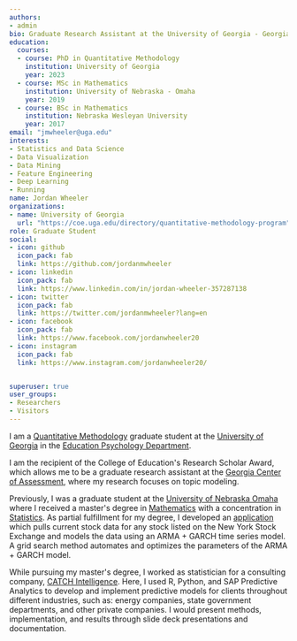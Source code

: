 ```yaml
---
authors:
- admin
bio: Graduate Research Assistant at the University of Georgia - Georgia Center of Assessment.
education:
  courses:
  - course: PhD in Quantitative Methodology
    institution: University of Georgia
    year: 2023
  - course: MSc in Mathematics
    institution: University of Nebraska - Omaha
    year: 2019
  - course: BSc in Mathematics
    institution: Nebraska Wesleyan University
    year: 2017
email: "jmwheeler@uga.edu"
interests:
- Statistics and Data Science
- Data Visualization
- Data Mining
- Feature Engineering
- Deep Learning
- Running
name: Jordan Wheeler
organizations:
- name: University of Georgia
  url: "https://coe.uga.edu/directory/quantitative-methodology-program"
role: Graduate Student
social:
- icon: github
  icon_pack: fab
  link: https://github.com/jordanmwheeler
- icon: linkedin
  icon_pack: fab
  link: https://www.linkedin.com/in/jordan-wheeler-357287138
- icon: twitter
  icon_pack: fab
  link: https://twitter.com/jordanmwheeler?lang=en
- icon: facebook
  icon_pack: fab
  link: https://www.facebook.com/jordanwheeler20
- icon: instagram
  icon_pack: fab
  link: https://www.instagram.com/jordanwheeler20/


superuser: true
user_groups:
- Researchers
- Visitors
---
```


I am a <a href="https://coe.uga.edu/directory/quantitative-methodology-program" target="_blank">Quantitative Methodology</a> graduate student at the <a href="https://www.uga.edu/" target="_blank">University of Georgia</a> in the <a href="https://coe.uga.edu/directory/educational-psychology" target="_blank">Education Psychology Department</a>.

I am the recipient of the College of Education's Research Scholar Award, which allows me to be a graduate research assistant at the <a href="http://gca.coe.uga.edu/" target="_blank">Georgia Center of Assessment</a>, where my research focuses on topic modeling.

Previously, I was a graduate student at the <a href="https://www.unomaha.edu/" target="_blank">University of Nebraska Omaha</a> where I received a master's degree in <a href="https://www.unomaha.edu/college-of-arts-and-sciences/mathematics/index.php" target="_blank">Mathematics</a> with a concentration in <a href="https://catalog.unomaha.edu/graduate/degree-programs-certificates-minors/mathematics/mathematics-ms/#header" target="_blank">Statistics</a>. As partial fulfillment for my degree, I developed an <a href="https://jordanmwheeler.com/work/shinyapps/forecastapp/" target="_blank">application</a> which pulls current stock data for any stock listed on the New York Stock Exchange and models the data using an ARMA + GARCH time series model. A grid search method automates and optimizes the parameters of the ARMA + GARCH model.

While pursuing my master's degree, I worked as statistician for a consulting company, <a href="https://catchintelligence.com/" target="_blank">CATCH Intelligence</a>. Here, I used R, Python, and SAP Predictive Analytics to develop and implement predictive models for clients throughout different industries, such as: energy companies, state government departments, and other private companies. I would present methods, implementation, and results through slide deck presentations and documentation.